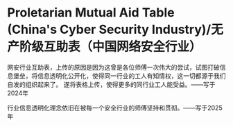# Proletarian Mutual Aid Table (China's Cyber Security Industry)/无产阶级互助表（中国网络安全行业）
网安行业互助表，上传的原因是因为这曾是各位师傅一次伟大的尝试，试图打破信息堡垒，将信息透明化公开化，使得同一行业的工人有知情权，这一切都源于我们自发的组织起来了。
遂将表格上传，使得更多的同行业工人能受益。——写于2024年

行业信息透明化理念依旧在被每一个安全行业的师傅坚持和贯彻。——写于2025年
